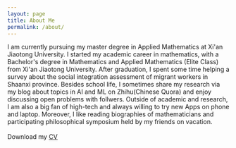 ```yaml
---
layout: page
title: About Me
permalink: /about/
---
```

I am currently pursuing my master degree in Applied Mathematics at Xi'an Jiaotong University. I started my academic career in mathematics, with a Bachelor's degree in Mathematics and Applied Mathematics (Elite Class) from Xi'an Jiaotong University. After graduation, I spent some time helping a survey about the social integration assessment of migrant workers in Shaanxi province. Besides school life, I sometimes share my research via my blog about topics in AI and ML on Zhihu(Chinese Quora) and enjoy discussing open problems with follwers. Outside of academic and research, I am also a big fan of high-tech and always willing to try new Apps on phone and laptop. Moreover, I like reading biographies of mathematicians and participating  philosophical symposium held by my friends on vacation.
<br>
<br>
Download my <a href="https://www.dropbox.com/s/tpuqxl0b8iujv5g/CV.pdf?dl=0" download="Zhe Wang- CV">CV</a><br>
<br>
